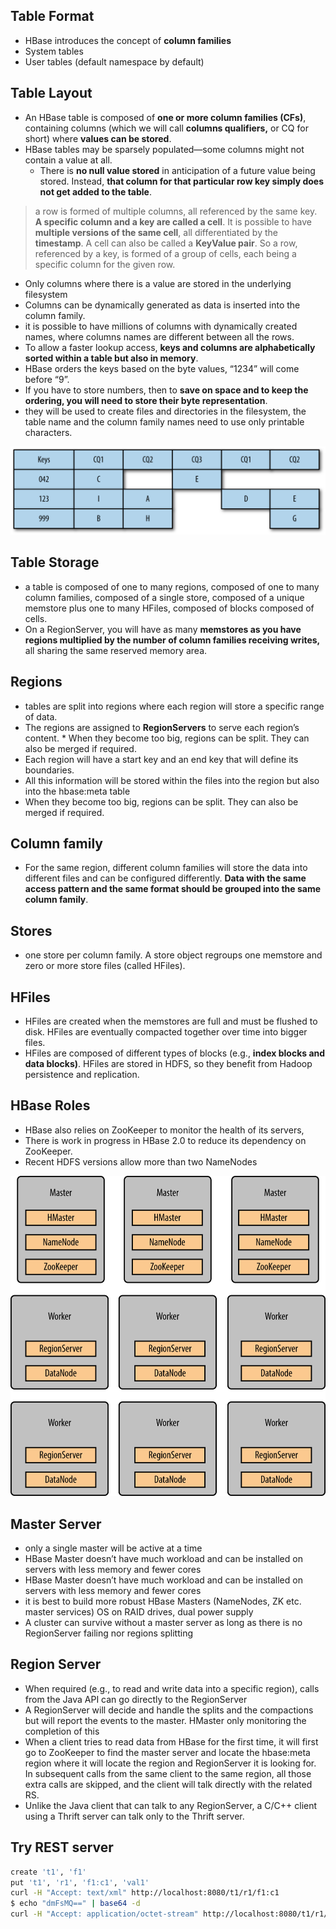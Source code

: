 ## Table Format

* HBase introduces the concept of **column families**
* System tables
* User tables (default namespace by default)

## Table Layout

* An HBase table is composed of **one or more column families (CFs)**, containing columns (which we will call **columns qualifiers,** or CQ for short) where **values can be stored**.
* HBase tables may be sparsely populated—some columns might not contain a value at all.
    * There is **no null value stored** in anticipation of a future value being stored. Instead, **that column for that particular row key simply does not get added to the table**. 


> a row is formed of multiple columns, all referenced by
  the same key. **A specific column and a key are called a cell**. It is possible
  to have **multiple versions of the same cell**, all differentiated by
  the **timestamp**. A cell can also be called a **KeyValue pair**. So a row,
  referenced by a key, is formed of a group of cells, each being a specific
  column for the given row.

* Only columns where there is a value are stored in the underlying filesystem
* Columns can be dynamically generated as data is inserted into the column family.
* it is possible to have millions of columns with dynamically created names, where columns names are different between all the rows.
* To allow a faster lookup access, **keys and columns are alphabetically sorted within a table but also in memory**.
* HBase orders the keys based on the byte values, “1234” will come before “9”.
* If you have to store numbers, then to **save on space and to keep the ordering, you will need to store their byte representation**.
* they will be used to create files and directories in the filesystem, the table name and the column family names need to use only printable characters.

![Logical representation of an HBase table](.02_hbase_principles_images/logic_representation.png)

## Table Storage
* a table is composed of one to many regions, composed of one to many column families, composed of a single store, composed of a unique memstore plus one to many HFiles, composed of blocks composed of cells.
* On a RegionServer, you will have as many **memstores as you have regions multiplied by the number of column families receiving writes,** all sharing the same reserved memory area.

## Regions

* tables are split into regions where each region will store a specific range of data.
* The regions are assigned to **RegionServers** to serve each region’s content. * When they become too big, regions can be split. They can also be merged if required.
* Each region will have a start key and an end key that will define its boundaries.
* All this information will be stored within the files into the region but also into the hbase:meta table
* When they become too big, regions can be split. They can also be merged if required.

## Column family

* For the same region, different column families will store the data into different files and can be configured differently. **Data with the same access pattern and the same format should be grouped into the same column family**.


## Stores
* one store per column family. A store object regroups one memstore and zero or more store files (called HFiles).


## HFiles
* HFiles are created when the memstores are full and must be flushed to disk. HFiles are eventually compacted together over time into bigger files.
* HFiles are composed of different types of blocks (e.g., **index blocks and data blocks)**. HFiles are stored in HDFS, so they benefit from Hadoop persistence and replication.


## HBase Roles

* HBase also relies on ZooKeeper to monitor the health of its servers,
* There is work in progress in HBase 2.0 to reduce its dependency on ZooKeeper.
* Recent HDFS versions allow more than two NameNodes

![Services layout for an ideal deployment](.02_hbase_principles_images/services_layout_idea_deployment.png)

## Master Server

* only a single master will be active at a time
* HBase Master doesn’t have much workload and can be installed on servers with less memory and fewer cores
* HBase Master doesn’t have much workload and can be installed on servers with less memory and fewer cores
* it is best to build more robust HBase Masters (NameNodes, ZK etc. master services) OS on RAID drives, dual power supply
* A cluster can survive without a master server as long as there is no RegionServer failing nor regions splitting


## Region Server

* When required (e.g., to read and write data into a specific region), calls from the Java API can go directly to the RegionServer
* A RegionServer will decide and handle the splits and the compactions but will report the events to the master. HMaster only monitoring the completion of this
* When a client tries to read data from HBase for the first time, it will first go to ZooKeeper to find the master server and locate the hbase:meta region where it will locate the region and RegionServer it is looking for. In subsequent calls from the same client to the same region, all those extra calls are skipped, and the client will talk directly with the related RS.
* Unlike the Java client that can talk to any RegionServer, a C/C++ client using a Thrift server can talk only to the Thrift server.

## Try REST server

```bash
create 't1', 'f1'
put 't1', 'r1', 'f1:c1', 'val1'
curl -H "Accept: text/xml" http://localhost:8080/t1/r1/f1:c1
$ echo "dmFsMQ==" | base64 -d
curl -H "Accept: application/octet-stream" http://localhost:8080/t1/r1/f1:c1
```